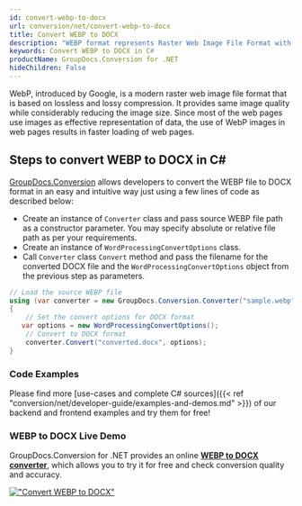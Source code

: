 ```yaml
---
id: convert-webp-to-docx
url: conversion/net/convert-webp-to-docx
title: Convert WEBP to DOCX
description: "WEBP format represents Raster Web Image File Format with .webp extension. Learn how to convert WEBP to DOCX file programmatically in C# language using GroupDocs.Conversion for .NET library."
keywords: Convert WEBP to DOCX in C#
productName: GroupDocs.Conversion for .NET
hideChildren: False
---
```


WebP, introduced by Google, is a modern raster web image file format that is based on lossless and lossy compression. It provides same image quality while considerably reducing the image size. Since most of the web pages use images as effective representation of data, the use of WebP images in web pages results in faster loading of web pages.

## Steps to convert WEBP to DOCX in C#

[GroupDocs.Conversion](https://products.groupdocs.com/conversion/net) allows developers to convert the WEBP file to DOCX format in an easy and intuitive way just using a few lines of code as described below:

* Create an instance of `Converter` class and pass source WEBP file path as a constructor parameter. You may specify absolute or relative file path as per your requirements. 
* Create an instance of `WordProcessingConvertOptions` class.
* Call `Converter` class `Convert` method and pass the filename for the converted DOCX file and the `WordProcessingConvertOptions` object from the previous step as parameters.

```csharp
// Load the source WEBP file
using (var converter = new GroupDocs.Conversion.Converter("sample.webp"))
{
    // Set the convert options for DOCX format
   var options = new WordProcessingConvertOptions();
    // Convert to DOCX format
    converter.Convert("converted.docx", options);
}
```

### Code Examples

Please find more [use-cases and complete C# sources]({{< ref "conversion/net/developer-guide/examples-and-demos.md" >}}) of our backend and frontend examples and try them for free!

### WEBP to DOCX Live Demo

GroupDocs.Conversion for .NET provides an online [**WEBP to DOCX converter**](https://products.groupdocs.app/conversion/webp-to-docx), which allows you to try it for free and check conversion quality and accuracy.

[!["Convert WEBP to DOCX"](conversion/net/images/convert-to-docx/convert-webp-to-docx.png)](https://products.groupdocs.app/conversion/webp-to-docx)